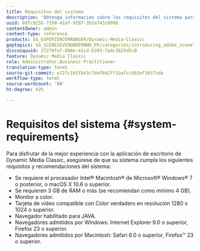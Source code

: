 ```yaml
---
title: Requisitos del sistema
description: 'Obtenga información sobre los requisitos del sistema para la mejor experiencia con Dynamic Media Classic. '
uuid: 8dfc925b-7350-41af-9207-3b2a743c0998
contentOwner: admin
content-type: reference
products: SG_EXPERIENCEMANAGER/Dynamic-Media-Classic
geptopics: SG_SCENESEVENONDEMAND_PK/categories/introducing_adobe_scene7
discoiquuid: 27278fef-8b0e-41cd-b393-7a4c3625d5c0
feature: Dynamic Media Classic
role: Administrator,Business Practitioner
translation-type: tm+mt
source-git-commit: e727c1b5fb43c7def842ff1bafcc8b3ef3437cde
workflow-type: tm+mt
source-wordcount: '98'
ht-degree: 42%

---
```



# Requisitos del sistema {#system-requirements}

Para disfrutar de la mejor experiencia con la aplicación de escritorio de Dynamic Media Classic, asegúrese de que su sistema cumpla los siguientes requisitos y recomendaciones del sistema:

* Se requiere el procesador Intel® Macintosh® de Microsoft® Windows® 7 o posterior, o macOS X 10.6 o superior.
* Se requieren 3 GB de RAM o más (se recomiendan como mínimo 4 GB).
* Monitor a color.
* Tarjeta de vídeo compatible con Color verdadero en resolución 1280 x 1024 o superior.
* Navegador habilitado para JAVA.
* Navegadores admitidos por Windows: Internet Explorer 9.0 o superior, Firefox 23 o superior.
* Navegadores admitidos por Macintosh: Safari 6.0 o superior, Firefox™ 23 o superior.


